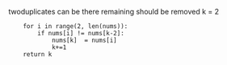twoduplicates can be there  remaining should be removed
 k = 2

        for i in range(2, len(nums)):
            if nums[i] != nums[k-2]:
                nums[k]  = nums[i]
                k+=1
        return k